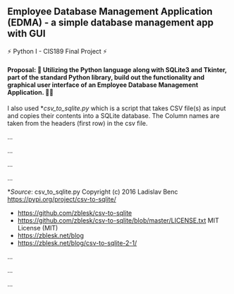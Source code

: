 ## Employee Database Management Application (EDMA) - a simple database management app with GUI
⚡ Python I - CIS189 Final Project ⚡<br/>  
#### Proposal: 💬 Utilizing the Python language along with SQLite3 and Tkinter, part of the standard Python library, build out the functionality and graphical user interface of an Employee Database Management Application. :man_technologist:

I also used **csv_to_sqlite.py* which is a script that takes CSV file(s) as input and copies their contents into a SQLite database. The Column names are taken from the headers (first row) in the csv file.

...

...

...

...

**Source*:
csv_to_sqlite.py 
Copyright (c) 2016 Ladislav Benc
https://pypi.org/project/csv-to-sqlite/
- https://github.com/zblesk/csv-to-sqlite
- https://github.com/zblesk/csv-to-sqlite/blob/master/LICENSE.txt MIT License (MIT)
- https://zblesk.net/blog
- https://zblesk.net/blog/csv-to-sqlite-2-1/

...

...

...
